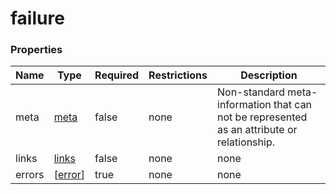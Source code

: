 
# failure

### Properties

|Name|Type|Required|Restrictions|Description|
|---|---|---|---|---|
|meta|[meta](/schema/meta.md)|false|none|Non-standard meta-information that can not be represented as an attribute or relationship.|
|links|[links](/schema/links.md)|false|none|none|
|errors|[[error](/schema/error.md)]|true|none|none|
